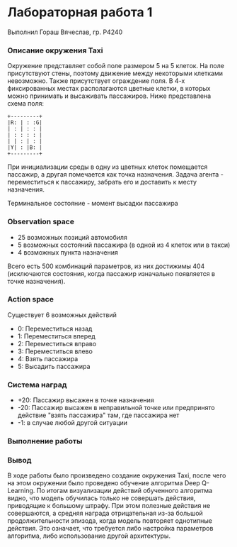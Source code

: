 # Лабораторная работа 1

Выполнил Гораш Вячеслав, гр. P4240


### Описание окружения Taxi
Окружение представляет собой поле размером 5 на 5 клеток. На поле присутствуют стены, поэтому движение между некоторыми клетками невозможно. Также присутствует ограждение поля. В 4-х фиксированных местах располагаются цветные клетки, в которых можно принимать и высаживать пассажиров. Ниже представлена схема поля:
```
+---------+
|R: | : :G|
| : | : : |
| : : : : |
| | : | : |
|Y| : |B: |
+---------+
```
При инициализации среды в одну из цветных клеток помещается пассажир, а другая помечается как точка назначения. Задача агента - переместиться к пассажиру, забрать его и доставить к месту назначения.

Терминальное состояние - момент высадки пассажира

### Observation space
- 25 возможных позиций автомобиля
- 5 возможных состояний пассажира (в одной из 4 клеток или в такси)
- 4 возможных пункта назначения

Всего есть 500 комбинаций параметров, из них достижимы 404 (исключаются состояния, когда пассажир изначально появляется в точке назначения).

### Action space
Существует 6 возможных действий
- 0: Переместиться назад
- 1: Переместиться вперед
- 2: Переместиться вправо
- 3: Переместиться влево
- 4: Взять пассажира
- 5: Высадить пассажира

### Система наград
- +20: Пассажир высажен в точке назначения
- -20: Пассажир высажен в неправильной точке или предпринято действие "взять пассажира" там, где пассажира нет
- -1: в случае любой другой ситуации

### Выполнение работы

### Вывод
В ходе работы было произведено создание окружения Taxi, после чего на этом окружении было проведено обучение алгоритма Deep Q-Learning. По итогам визуализации действий обученного алгоритма видно, что модель обучилась только не совершать действия, приводящие к большому штрафу. При этом полезные действия не совершаются, а средняя награда отрицательная из-за большой продолжительности эпизода, когда модель повторяет однотипные действия. Это означает, что требуется либо настройка параметров алгоритма, либо использование другой архитектуры.
